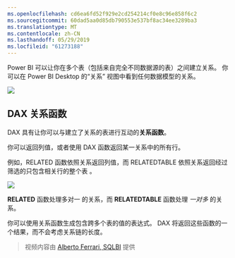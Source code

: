 ```yaml
---
ms.openlocfilehash: cd6ea6fd52f929e2cd254214cf0e8c96e858f6c2
ms.sourcegitcommit: 60dad5aa0d85db790553e537bf8ac34ee3289ba3
ms.translationtype: MT
ms.contentlocale: zh-CN
ms.lasthandoff: 05/29/2019
ms.locfileid: "61273188"
---
```

Power BI 可以让你在多个表（包括来自完全不同数据源的表）之间建立关系。 你可以在 Power BI Desktop 的“关系”  视图中看到任何数据模型的关系。

![](media/7-5-table-relationships-and-dax/dax-relationships_1.png)

## <a name="dax-relational-functions"></a>DAX 关系函数
DAX 具有让你可以与建立了关系的表进行互动的**关系函数**。

你可以返回列值，或者使用 DAX 函数返回某一关系中的所有行。

例如，RELATED 函数依照关系返回列值，而 RELATEDTABLE 依照关系返回经过筛选的只包含相关行的整个表   。

![](media/7-5-table-relationships-and-dax/dax-relationships_2.png)

**RELATED** 函数处理多对一  的关系，而 **RELATEDTABLE** 函数处理 *一对多* 的关系。

你可以使用关系函数生成包含跨多个表的值的表达式。 DAX 将返回这些函数的一个结果，而不会考虑关系链的长度。

> 视频内容由 [Alberto Ferrari, SQLBI](http://www.sqlbi.com/learning-dax) 提供
> 
> 

